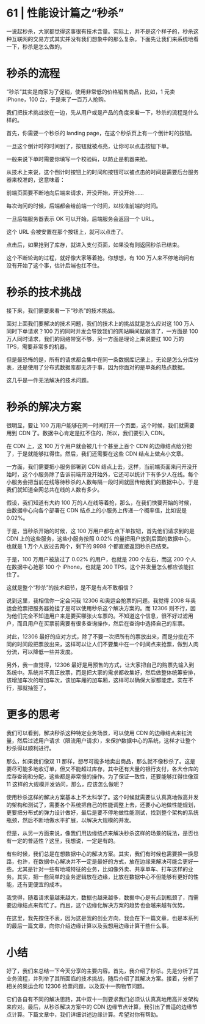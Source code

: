 # 61 | 性能设计篇之“秒杀”

一说起秒杀，大家都觉得这事很有技术含量。实际上，并不是这个样子的，秒杀这种互联网的交易方式其实并没有我们想象中的那么复杂。下面先让我们来系统地看一下，秒杀是怎么做的。

# 秒杀的流程

“秒杀”其实是商家为了促销，使用非常低的价格销售商品，比如，1 元卖 iPhone，100 台，于是来了一百万人抢购。

我们把技术挑战放在一边，先从用户或是产品的角度来看一下，秒杀的流程是什么样的。

首先，你需要一个秒杀的 landing page，在这个秒杀页上有一个倒计时的按钮。

一旦这个倒计时的时间到了，按钮就被点亮，让你可以点击按钮下单。

一般来说下单时需要你填写一个校验码，以防止是机器来抢。

从技术上来说，这个倒计时按钮上的时间和按钮可以被点击的时间是需要后台服务器来校准的，这意味着：

前端页面要不断地向后端来请求，开没开始，开没开始……

每次询问的时候，后端都会给前端一个时间，以校准前端的时间。

一旦后端服务器表示 OK 可以开始，后端服务会返回一个 URL。

这个 URL 会被安置在那个按钮上，就可以点击了。

点击后，如果抢到了库存，就进入支付页面，如果没有则返回秒杀已结束。

这个不断轮询的过程，就好像大家等着抢。你想想，有 100 万人来不停地询问有没有开始了这个事，估计后端也扛不住。

# 秒杀的技术挑战

接下来，我们需要来看一下“秒杀”的技术挑战。

面对上面我们要解决的技术问题，我们的技术上的挑战就是怎么应对这 100 万人同时下单请求？100 万的同时并发会导致我们的网站瞬间就崩溃了，一方面是 100 万人同时请求，我们的网络带宽不够，另一方面是理论上来说要扛 100 万的 TPS，需要非常多的机器。

但是最恐怖的是，所有的请求都会集中在同一条数据库记录上，无论是怎么分库分表，还是使用了分布式数据库都无济于事，因为你面对的是单条的热点数据。

这几乎是一件无法解决的技术问题。

# 秒杀的解决方案

很明显，要让 100 万用户能够在同一时间打开一个页面，这个时候，我们就需要用到 CDN 了。数据中心肯定是扛不住的，所以，我们要引入 CDN。

在 CDN 上，这 100 万个用户就会被几十个甚至上百个 CDN 的边缘结点给分担了，于是就能够扛得住。然后，我们还需要在这些 CDN 结点上做点小文章。

一方面，我们需要把小服务部署到 CDN 结点上去，这样，当前端页面来问开没开始时，这个小服务除了告诉前端开没开始外，它还可以统计下有多少人在线。每个小服务会把当前在线等待秒杀的人数每隔一段时间就回传给我们的数据中心，于是我们就知道全网总共在线的人数有多少。

假设，我们知道有大约 100 万的人在线等着抢，那么，在我们快要开始的时候，由数据中心向各个部署在 CDN 结点上的小服务上传递一个概率值，比如说是 0.02%。

于是，当秒杀开始的时候，这 100 万用户都在点下单按钮，首先他们请求到的是 CDN 上的这些服务，这些小服务按照 0.02% 的量把用户放到后面的数据中心，也就是 1 万个人放过去两个，剩下的 9998 个都直接返回秒杀已结束。

于是，100 万用户被放过了 0.02% 的用户，也就是 200 个左右，而这 200 个人在数据中心抢那 100 个 iPhone，也就是 200 TPS，这个并发量怎么都应该能扛住了。

这就是整个“秒杀”的技术细节，是不是有点不敢相信？

说到这里，我相信你一定会问我 12306 和奥运会抢票的问题。我觉得 2008 年奥运会抢票把服务器抢挂了是可以使用秒杀这个解决方案的。而 12306 则不行，因为他们完全不知道用户来是要买哪张火车票的。不知道这个信息，很不好过滤用户，而且用户在买票前需要有很多查询操作，然后在查询中选择自己的车票。

对此，12306 最好的应对方式，除了不要一次把所有的票放出来，而是分批在不同的时间段把票放出来，这样可以让人们不要集中在一个时间点来抢票，做到人肉分流，可以降低一些并发度。

另外，我一直觉得，12306 最好是用预售的方式，让大家把自己的购票先输入到系统中。系统并不真正放票，而是把大家的需求都收集好，然后做整体统筹安排，该增加车次的增加车次，该加车厢的加车厢，这样可以确保大家都能走。实在不行，那就抽签了。

# 更多的思考

我们可以看到，解决秒杀这种特定业务场景，可以使用 CDN 的边缘结点来扛流量，然后过滤用户请求（限流用户请求），来保护数据中心的系统，这样才让整个秒杀得以顺利进行。

那么，如果我们像双 11 那样，想尽可能多地卖出商品，那么就不像秒杀了。这是要尽可能多地收订单，但又不能超过库存，其中还有大量的银行支付，各大仓库的库存查询和分配，这些都是非常慢的操作。为了保证一致性，还要能够扛得住像双 11 这样的大规模并发访问，那么，应该怎么做呢？

使用秒杀这样的解决方案基本上不太科学了。这个时候就需要认认真真地做高并发的架构和测试了，需要各个系统把自己的性能调整上去，还要小心地做性能规划，更要把分布式的弹力设计做好，最后是要不停地做性能测试，找到整个架构的系统瓶颈，然后不断地做水平扩展，以解决大规模的并发。

但是，从另一方面来说，像我们用边缘结点来解决秒杀这样的场景的玩法，是否也有一定的普适性？这里，我想说，一定是有的。

有些时候，我们总是在想数据中心的解决方案。其实，我们有时候也需要换一换思路，也许，在数据中心解决并不一定是最好的方式，放在边缘来解决可能会更好一些。尤其是针对一些有地域特征的业务，比如像外卖、共享单车、打车这样的业务。其实，把一些简单的业务逻辑放在边缘，比放在数据中心不但能够有更好的性能，还有更便宜的成本。

我觉得，随着请求量越来越大，数据也越来越多，数据中心是有点到瓶颈了，而需要边缘结点来帮忙了。而且，这个边缘化解决方案的趋势也会越来越有优势。

在这里，我先按住不表，因为这是我的创业方向，我会在下一篇文章，也是本系列的最后一篇文章，向你介绍边缘计算以及我想用边缘计算干些什么事。

# 小结

好了，我们来总结一下今天分享的主要内容。首先，我介绍了秒杀。先是分析了其业务流程，并列举了其所面临的技术挑战，随后介绍了其解决方案。接着，分析了相关的奥运会和 12306 抢票问题，以及双十一购物节问题。

它们各自有不同的解决思路，其中双十一则要求我们必须认认真真地用高并发架构来应对。最后，从秒杀解决方案中的 CDN 边缘节点计算，我引出了普适的边缘节点计算。下篇文章中，我们详细讲述边缘计算。希望对你有帮助。